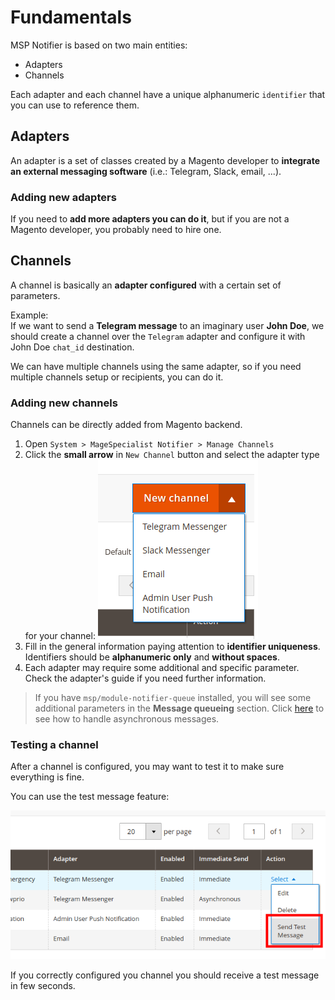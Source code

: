 # Fundamentals

MSP Notifier is based on two main entities:

- Adapters
- Channels

Each adapter and each channel have a unique alphanumeric `identifier` that you can use to reference them.

## Adapters

An adapter is a set of classes created by a Magento developer to **integrate an external messaging software**
(i.e.: Telegram, Slack, email, ...).

### Adding new adapters

If you need to **add more adapters you can do it**, but if you are not a Magento developer, you probably need to hire one.

## Channels

A channel is basically an **adapter configured** with a certain set of parameters.

Example:<br />
If we want to send a **Telegram message** to an imaginary user **John Doe**, we should create a channel
over the `Telegram` adapter and configure it with John Doe `chat_id` destination.

We can have multiple channels using the same adapter, so if you need multiple channels setup or recipients, you can do it.

### Adding new channels

Channels can be directly added from Magento backend.

1. Open `System > MageSpecialist Notifier > Manage Channels`
2. Click the **small arrow** in `New Channel` button and select the adapter type for your channel:
<img src="images/channels/menu_new.png" /><br />
3. Fill in the general information paying attention to **identifier uniqueness**.
Identifiers should be **alphanumeric only** and **without spaces**.
4. Each adapter may require some additional and specific parameter. Check the adapter's guide if you need further information.

> If you have `msp/module-notifier-queue` installed, you will see some additional parameters in the **Message queueing** section.
> Click [here](./Queue) to see how to handle asynchronous messages.

### Testing a channel

After a channel is configured, you may want to test it to make sure everything is fine.

You can use the test message feature:

<img src="images/channels/test_message.png" />

If you correctly configured you channel you should receive a test message in few seconds.
